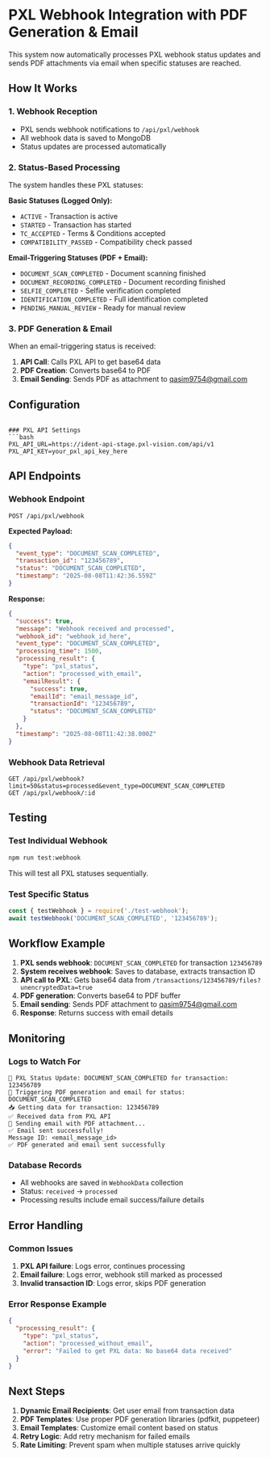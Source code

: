 # PXL Webhook Integration with PDF Generation & Email

This system now automatically processes PXL webhook status updates and sends PDF attachments via email when specific statuses are reached.

## How It Works

### 1. Webhook Reception
- PXL sends webhook notifications to `/api/pxl/webhook`
- All webhook data is saved to MongoDB
- Status updates are processed automatically

### 2. Status-Based Processing
The system handles these PXL statuses:

**Basic Statuses (Logged Only):**
- `ACTIVE` - Transaction is active
- `STARTED` - Transaction has started
- `TC_ACCEPTED` - Terms & Conditions accepted
- `COMPATIBILITY_PASSED` - Compatibility check passed

**Email-Triggering Statuses (PDF + Email):**
- `DOCUMENT_SCAN_COMPLETED` - Document scanning finished
- `DOCUMENT_RECORDING_COMPLETED` - Document recording finished
- `SELFIE_COMPLETED` - Selfie verification completed
- `IDENTIFICATION_COMPLETED` - Full identification completed
- `PENDING_MANUAL_REVIEW` - Ready for manual review

### 3. PDF Generation & Email
When an email-triggering status is received:
1. **API Call**: Calls PXL API to get base64 data
2. **PDF Creation**: Converts base64 to PDF
3. **Email Sending**: Sends PDF as attachment to qasim9754@gmail.com

## Configuration


```

### PXL API Settings
```bash
PXL_API_URL=https://ident-api-stage.pxl-vision.com/api/v1
PXL_API_KEY=your_pxl_api_key_here
```

## API Endpoints

### Webhook Endpoint
```
POST /api/pxl/webhook
```

**Expected Payload:**
```json
{
  "event_type": "DOCUMENT_SCAN_COMPLETED",
  "transaction_id": "123456789",
  "status": "DOCUMENT_SCAN_COMPLETED",
  "timestamp": "2025-08-08T11:42:36.559Z"
}
```

**Response:**
```json
{
  "success": true,
  "message": "Webhook received and processed",
  "webhook_id": "webhook_id_here",
  "event_type": "DOCUMENT_SCAN_COMPLETED",
  "processing_time": 1500,
  "processing_result": {
    "type": "pxl_status",
    "action": "processed_with_email",
    "emailResult": {
      "success": true,
      "emailId": "email_message_id",
      "transactionId": "123456789",
      "status": "DOCUMENT_SCAN_COMPLETED"
    }
  },
  "timestamp": "2025-08-08T11:42:38.000Z"
}
```

### Webhook Data Retrieval
```
GET /api/pxl/webhook?limit=50&status=processed&event_type=DOCUMENT_SCAN_COMPLETED
GET /api/pxl/webhook/:id
```

## Testing

### Test Individual Webhook
```bash
npm run test:webhook
```

This will test all PXL statuses sequentially.

### Test Specific Status
```javascript
const { testWebhook } = require('./test-webhook');
await testWebhook('DOCUMENT_SCAN_COMPLETED', '123456789');
```

## Workflow Example

1. **PXL sends webhook**: `DOCUMENT_SCAN_COMPLETED` for transaction `123456789`
2. **System receives webhook**: Saves to database, extracts transaction ID
3. **API call to PXL**: Gets base64 data from `/transactions/123456789/files?unencryptedData=true`
4. **PDF generation**: Converts base64 to PDF buffer
5. **Email sending**: Sends PDF attachment to qasim9754@gmail.com
6. **Response**: Returns success with email details

## Monitoring

### Logs to Watch For
```
🔄 PXL Status Update: DOCUMENT_SCAN_COMPLETED for transaction: 123456789
📧 Triggering PDF generation and email for status: DOCUMENT_SCAN_COMPLETED
📥 Getting data for transaction: 123456789
✅ Received data from PXL API
📧 Sending email with PDF attachment...
✅ Email sent successfully!
Message ID: <email_message_id>
✅ PDF generated and email sent successfully
```

### Database Records
- All webhooks are saved in `WebhookData` collection
- Status: `received` → `processed`
- Processing results include email success/failure details

## Error Handling

### Common Issues
1. **PXL API failure**: Logs error, continues processing
2. **Email failure**: Logs error, webhook still marked as processed
3. **Invalid transaction ID**: Logs error, skips PDF generation

### Error Response Example
```json
{
  "processing_result": {
    "type": "pxl_status",
    "action": "processed_without_email",
    "error": "Failed to get PXL data: No base64 data received"
  }
}
```

## Next Steps

1. **Dynamic Email Recipients**: Get user email from transaction data
2. **PDF Templates**: Use proper PDF generation libraries (pdfkit, puppeteer)
3. **Email Templates**: Customize email content based on status
4. **Retry Logic**: Add retry mechanism for failed emails
5. **Rate Limiting**: Prevent spam when multiple statuses arrive quickly 